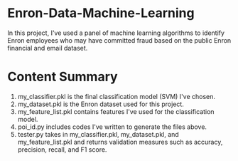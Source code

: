 # Enron-Data-Machine-Learning
In this project, I've used a panel of machine learning algorithms to identify Enron employees who may have committed fraud based on the public Enron financial and email dataset.

# Content Summary
1. my_classifier.pkl is the final classification model (SVM) I've chosen.
2. my_dataset.pkl is the Enron dataset used for this project.
3. my_feature_list.pkl contains features I've used for the classification model.
4. poi_id.py includes codes I've written to generate the files above.
5. tester.py takes in my_classifier.pkl, my_dataset.pkl, and my_feature_list.pkl and returns validation measures such as accuracy, precision, recall, and F1 score.
